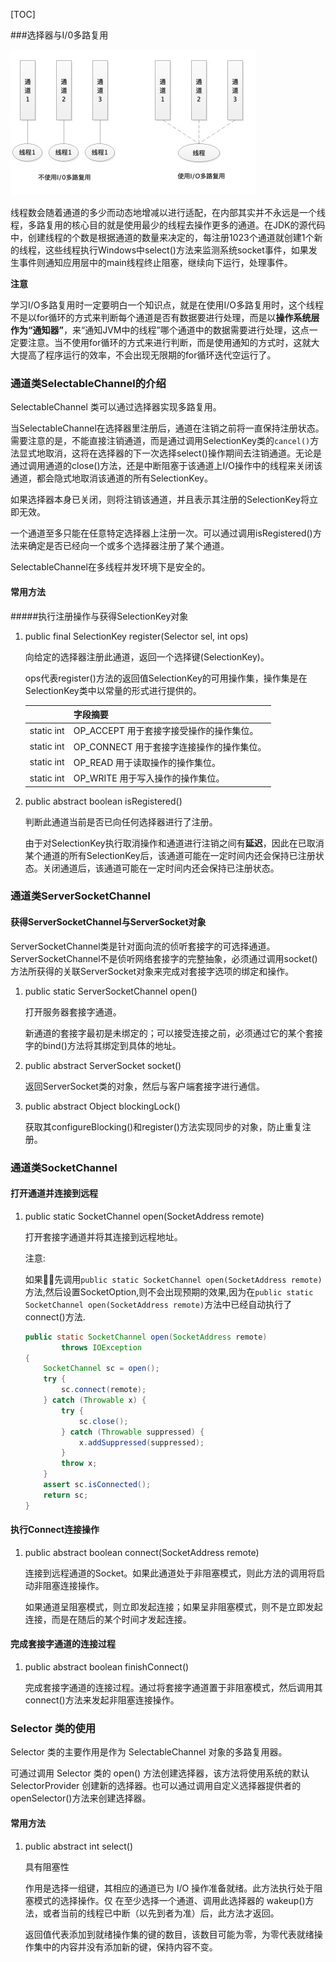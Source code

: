[TOC]

###选择器与I/0多路复用

![多路复用](./images/多路复用.png)


线程数会随着通道的多少而动态地增减以进行适配，在内部其实并不永远是一个线程，多路复用的核心目的就是使用最少的线程去操作更多的通道。在JDK的源代码中，创建线程的个数是根据通道的数量来决定的，每注册1023个通道就创建1个新的线程，这些线程执行Windows中select()方法来监测系统socket事件，如果发生事件则通知应用层中的main线程终止阻塞，继续向下运行，处理事件。

**注意**

学习I/O多路复用时一定要明白一个知识点，就是在使用I/O多路复用时，这个线程不是以for循环的方式来判断每个通道是否有数据要进行处理，而是以**操作系统层作为“通知器”**，来“通知JVM中的线程”哪个通道中的数据需要进行处理，这点一定要注意。当不使用for循环的方式来进行判断，而是使用通知的方式时，这就大大提高了程序运行的效率，不会出现无限期的for循环迭代空运行了。

### 通道类SelectableChannel的介绍

SelectableChannel 类可以通过选择器实现多路复用。

当SelectableChannel在选择器里注册后，通道在注销之前将一直保持注册状态。需要注意的是，不能直接注销通道，而是通过调用SelectionKey类的`cancel()`方法显式地取消，这将在选择器的下一次选择select()操作期间去注销通道。无论是通过调用通道的close()方法，还是中断阻塞于该通道上I/O操作中的线程来关闭该通道，都会隐式地取消该通道的所有SelectionKey。

如果选择器本身已关闭，则将注销该通道，并且表示其注册的SelectionKey将立即无效。

一个通道至多只能在任意特定选择器上注册一次。可以通过调用isRegistered()方法来确定是否已经向一个或多个选择器注册了某个通道。

SelectableChannel在多线程并发环境下是安全的。

#### 常用方法

#####执行注册操作与获得SelectionKey对象

1. public final SelectionKey register(Selector sel, int ops)

   向给定的选择器注册此通道，返回一个选择键(SelectionKey)。

   ops代表register()方法的返回值SelectionKey的可用操作集，操作集是在SelectionKey类中以常量的形式进行提供的。

   |            | 字段摘要                                  |
   | ---------- | ----------------------------------------- |
   | static int | OP_ACCEPT 用于套接字接受操作的操作集位。  |
   | static int | OP_CONNECT 用于套接字连接操作的操作集位。 |
   | static int | OP_READ 用于读取操作的操作集位。          |
   | static int | OP_WRITE 用于写入操作的操作集位。         |

2. public abstract boolean isRegistered()

   判断此通道当前是否已向任何选择器进行了注册。

   由于对SelectionKey执行取消操作和通道进行注销之间有**延迟**，因此在已取消某个通道的所有SelectionKey后，该通道可能在一定时间内还会保持已注册状态。关闭通道后，该通道可能在一定时间内还会保持已注册状态。

### 通道类ServerSocketChannel

#### 获得ServerSocketChannel与ServerSocket对象

ServerSocketChannel类是针对面向流的侦听套接字的可选择通道。ServerSocketChannel不是侦听网络套接字的完整抽象，必须通过调用socket()方法所获得的关联ServerSocket对象来完成对套接字选项的绑定和操作。

1. public static ServerSocketChannel open()

   打开服务器套接字通道。

   新通道的套接字最初是未绑定的；可以接受连接之前，必须通过它的某个套接字的bind()方法将其绑定到具体的地址。

2. public abstract ServerSocket socket()

   返回ServerSocket类的对象，然后与客户端套接字进行通信。

3. public abstract Object blockingLock()

   获取其configureBlocking()和register()方法实现同步的对象，防止重复注册。

### 通道类SocketChannel

#### 打开通道并连接到远程

1. public static SocketChannel open(SocketAddress remote)

   打开套接字通道并将其连接到远程地址。

   注意:

   如果先调用`public static SocketChannel open(SocketAddress remote)`方法,然后设置SocketOption,则不会出现预期的效果,因为在`public static SocketChannel open(SocketAddress remote)`方法中已经自动执行了connect()方法.

   ```java
   public static SocketChannel open(SocketAddress remote)
           throws IOException
   {
       SocketChannel sc = open();
       try {
           sc.connect(remote);
       } catch (Throwable x) {
           try {
               sc.close();
           } catch (Throwable suppressed) {
               x.addSuppressed(suppressed);
           }
           throw x;
       }
       assert sc.isConnected();
       return sc;
   }
   ```

#### 执行Connect连接操作

1. public abstract boolean connect(SocketAddress remote)

   连接到远程通道的Socket。如果此通道处于非阻塞模式，则此方法的调用将启动非阻塞连接操作。

   如果通道呈阻塞模式，则立即发起连接；如果呈非阻塞模式，则不是立即发起连接，而是在随后的某个时间才发起连接。

#### 完成套接字通道的连接过程

1. public abstract boolean finishConnect()

   完成套接字通道的连接过程。通过将套接字通道置于非阻塞模式，然后调用其connect()方法来发起非阻塞连接操作。

### Selector 类的使用

Selector 类的主要作用是作为 SelectableChannel 对象的多路复用器。

可通过调用 Selector 类的 open() 方法创建选择器，该方法将使用系统的默认 SelectorProvider 创建新的选择器。也可以通过调用自定义选择器提供者的 openSelector()方法来创建选择器。

#### 常用方法

1. public abstract int select()

   具有阻塞性

   作用是选择一组键，其相应的通道已为 I/O 操作准备就绪。此方法执行处于阻塞模式的选择操作。仅 在至少选择一个通道、调用此选择器的 wakeup()方法，或者当前的线程已中断（以先到者为准）后，此方法才返回。

   返回值代表添加到就绪操作集的键的数目，该数目可能为零，为零代表就绪操作集中的内容并没有添加新的键，保持内容不变。
   
   